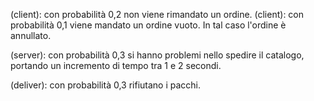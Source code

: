 (client): con probabilità 0,2 non viene rimandato un ordine.
(client): con probabilità 0,1 viene mandato un ordine vuoto. In tal caso l'ordine è annullato. 

(server): con probabilità 0,3 si hanno problemi nello spedire il catalogo, portando un incremento di tempo tra 1 e 2 secondi.

(deliver): con probabilità 0,3 rifiutano i pacchi.
